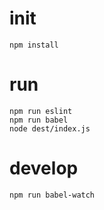 # init
`npm install`  

# run
`npm run eslint`  
`npm run babel`  
`node dest/index.js`  

# develop
`npm run babel-watch`  
